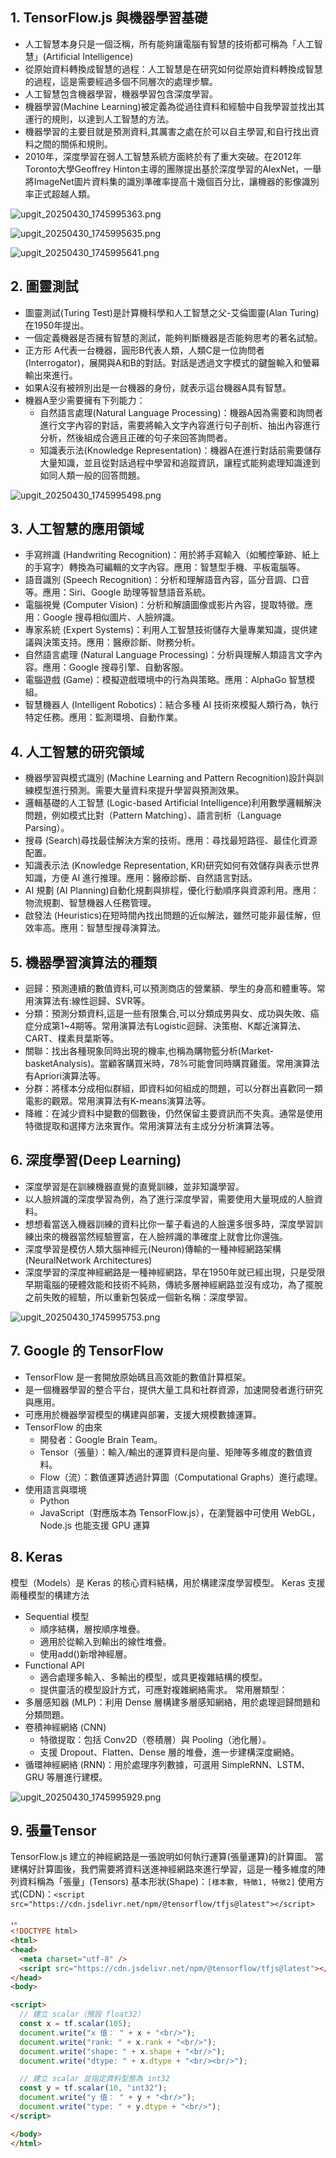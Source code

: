 ## 1. TensorFlow.js 與機器學習基礎

-   人工智慧本身只是一個泛稱，所有能夠讓電腦有智慧的技術都可稱為「人工智慧」(Artificial Intelligence)
-   從原始資料轉換成智慧的過程：人工智慧是在研究如何從原始資料轉換成智慧的過程，這是需要經過多個不同層次的處理步驟。
- 人工智慧包含機器學習，機器學習包含深度學習。
- 機器學習(Machine Learning)被定義為從過往資料和經驗中自我學習並找出其運行的規則，以達到人工智慧的方法。
- 機器學習的主要目就是預測資料,其厲害之處在於可以自主學習,和自行找出資料之間的關係和規則。
- 2010年，深度學習在弱人工智慧系統方面終於有了重大突破。在2012年Toronto大學Geoffrey Hinton主導的團隊提出基於深度學習的AlexNet，一舉將ImageNet圖片資料集的識別準確率提高十幾個百分比，讓機器的影像識別率正式超越人類。

![upgit_20250430_1745995363.png](https://raw.githubusercontent.com/kcwc1029/obsidian-upgit-image/main/2025/04/upgit_20250430_1745995363.png)


![upgit_20250430_1745995635.png](https://raw.githubusercontent.com/kcwc1029/obsidian-upgit-image/main/2025/04/upgit_20250430_1745995635.png)

![upgit_20250430_1745995641.png](https://raw.githubusercontent.com/kcwc1029/obsidian-upgit-image/main/2025/04/upgit_20250430_1745995641.png)



## 2. 圖靈測試

- 圖靈測試(Turing Test)是計算機科學和人工智慧之父-艾倫圖靈(Alan Turing)在1950年提出。
- 一個定義機器是否擁有智慧的測試，能夠判斷機器是否能夠思考的著名試驗。
- 正方形 A代表一台機器，圓形B代表人類，人類C是一位詢問者(Interrogator)，展開與A和B的對話。對話是透過文字模式的鍵盤輸入和螢幕輸出來進行。
- 如果A沒有被辨別出是一台機器的身份，就表示這台機器A具有智慧。
- 機器A至少需要擁有下列能力：
	- 自然語言處理(Natural Language Processing)：機器A因為需要和詢問者進行文字內容的對話，需要將輸入文字內容進行句子剖析、抽出內容進行分析，然後組成合適且正確的句子來回答詢問者。
	- 知識表示法(Knowledge Representation)：機器A在進行對話前需要儲存大量知識，並且從對話過程中學習和追蹤資訊，讓程式能夠處理知識達到如同人類一般的回答問題。


![upgit_20250430_1745995498.png](https://raw.githubusercontent.com/kcwc1029/obsidian-upgit-image/main/2025/04/upgit_20250430_1745995498.png)


## 3. 人工智慧的應用領域
- 手寫辨識 (Handwriting Recognition)：用於將手寫輸入（如觸控筆跡、紙上的手寫字）轉換為可編輯的文字內容。應用：智慧型手機、平板電腦等。
- 語音識別 (Speech Recognition)：分析和理解語音內容，區分音調、口音等。應用：Siri、Google 助理等智慧語音系統。
- 電腦視覺 (Computer Vision)：分析和解讀圖像或影片內容，提取特徵。應用：Google 搜尋相似圖片、人臉辨識。
- 專家系統 (Expert Systems)：利用人工智慧技術儲存大量專業知識，提供建議與決策支持。應用：醫療診斷、財務分析。
- 自然語言處理 (Natural Language Processing)：分析與理解人類語言文字內容。應用：Google 搜尋引擎、自動客服。
- 電腦遊戲 (Game)：模擬遊戲環境中的行為與策略。應用：AlphaGo 智慧模組。
- 智慧機器人 (Intelligent Robotics)：結合多種 AI 技術來模擬人類行為，執行特定任務。應用：監測環境、自動作業。

## 4. 人工智慧的研究領域
- 機器學習與模式識別 (Machine Learning and Pattern Recognition)設計與訓練模型進行預測。需要大量資料來提升學習與預測效果。
- 邏輯基礎的人工智慧 (Logic-based Artificial Intelligence)利用數學邏輯解決問題，例如模式比對（Pattern Matching）、語言剖析（Language Parsing）。
- 搜尋 (Search)尋找最佳解決方案的技術。應用：尋找最短路徑、最佳化資源配置。
- 知識表示法 (Knowledge Representation, KR)研究如何有效儲存與表示世界知識，方便 AI 進行推理。應用：醫療診斷、自然語言對話。
- AI 規劃 (AI Planning)自動化規劃與排程，優化行動順序與資源利用。應用：物流規劃、智慧機器人任務管理。
- 啟發法 (Heuristics)在短時間內找出問題的近似解法，雖然可能非最佳解，但效率高。應用：智慧型搜尋演算法。

## 5. 機器學習演算法的種類

- 迴歸：預測連續的數值資料,可以預測商店的營業額、學生的身高和體重等。常用演算法有:線性迴歸、SVR等。
- 分類：預測分類資料,這是一些有限集合,可以分類成男與女、成功與失敗、癌症分成第1~4期等。常用演算法有Logistic迴歸、決策樹、K鄰近演算法、CART、樸素貝葉斯等。
- 關聯：找出各種現象同時出現的機率,也稱為購物籃分析(Market-basketAnalysis)。當顧客購買米時，78%可能會同時購買雞蛋。常用演算法有Apriori演算法等。
- 分群：將樣本分成相似群組，即資料如何組成的問題，可以分群出喜歡同一類電影的觀眾。常用演算法有K-means演算法等。
- 降維：在減少資料中變數的個數後，仍然保留主要資訊而不失真。通常是使用特徵提取和選擇方法來實作。常用演算法有主成分分析演算法等。

## 6. 深度學習(Deep Learning)
- 深度學習是在訓練機器直覺的直覺訓練，並非知識學習。
- 以人臉辨識的深度學習為例，為了進行深度學習，需要使用大量現成的人臉資料。
- 想想看當送入機器訓練的資料比你一輩子看過的人臉還多很多時，深度學習訓練出來的機器當然經驗豐富，在人臉辨識的準確度上就會比你還強。
- 深度學習是模仿人類大腦神經元(Neuron)傳輸的一種神經網路架構(NeuralNetwork Architectures)
- 深度學習的深度神經網路是一種神經網路，早在1950年就已經出現，只是受限早期電腦的硬體效能和技術不純熟，傳統多層神經網路並沒有成功，為了擺脫之前失敗的經驗，所以重新包裝成一個新名稱：深度學習。

![upgit_20250430_1745995753.png](https://raw.githubusercontent.com/kcwc1029/obsidian-upgit-image/main/2025/04/upgit_20250430_1745995753.png)

## 7. Google 的 TensorFlow
- TensorFlow 是一套開放原始碼且高效能的數值計算框架。
- 是一個機器學習的整合平台，提供大量工具和社群資源，加速開發者進行研究與應用。
- 可應用於機器學習模型的構建與部署，支援大規模數據運算。
- TensorFlow 的由來
	- 開發者：Google Brain Team。
	- Tensor（張量）：輸入/輸出的運算資料是向量、矩陣等多維度的數值資料。
	- Flow（流）：數值運算透過計算圖（Computational Graphs）進行處理。
- 使用語言與環境
	- Python
	- JavaScript（對應版本為 TensorFlow.js），在瀏覽器中可使用 WebGL，Node.js 也能支援 GPU 運算

## 8. Keras

模型（Models）是 Keras 的核心資料結構，用於構建深度學習模型。
Keras 支援兩種模型的構建方法
- Sequential 模型
	- 順序結構，層按順序堆疊。
	- 適用於從輸入到輸出的線性堆疊。
	- 使用add()新增神經層。
- Functional API
	- 適合處理多輸入、多輸出的模型，或具更複雜結構的模型。
	- 提供靈活的模型設計方式，可應對複雜網絡需求。
常用層類型：
- 多層感知器 (MLP)：利用 Dense 層構建多層感知網絡，用於處理迴歸問題和分類問題。
- 卷積神經網絡 (CNN)
	- 特徵提取：包括 Conv2D（卷積層）與 Pooling（池化層）。
	- 支援 Dropout、Flatten、Dense 層的堆疊，進一步建構深度網絡。
- 循環神經網絡 (RNN)：用於處理序列數據，可選用 SimpleRNN、LSTM、GRU 等層進行建模。

![upgit_20250430_1745995929.png](https://raw.githubusercontent.com/kcwc1029/obsidian-upgit-image/main/2025/04/upgit_20250430_1745995929.png)


## 9. 張量Tensor
TensorFlow.js 建立的神經網路是一張說明如何執行運算(張量運算)的計算圖。
當建構好計算圖後，我們需要將資料送進神經網路來進行學習，這是一種多維度的陣列資料稱為「張量」(Tensors)
基本形狀(Shape)：`[樣本數, 特徵1, 特徵2]`
使用方式(CDN)：`<script src="https://cdn.jsdelivr.net/npm/@tensorflow/tfjs@latest"></script>`


```html
，。
<!DOCTYPE html>
<html>
<head>
  <meta charset="utf-8" />
  <script src="https://cdn.jsdelivr.net/npm/@tensorflow/tfjs@latest"></script>
</head>
<body>

<script>
  // 建立 scalar（預設 float32）
  const x = tf.scalar(105);
  document.write("x 值： " + x + "<br/>");
  document.write("rank: " + x.rank + "<br/>");
  document.write("shape: " + x.shape + "<br/>");
  document.write("dtype: " + x.dtype + "<br/><br/>");

  // 建立 scalar 並指定資料型態為 int32
  const y = tf.scalar(10, "int32");
  document.write("y 值： " + y + "<br/>");
  document.write("type: " + y.dtype + "<br/>");
</script>

</body>
</html>
```




